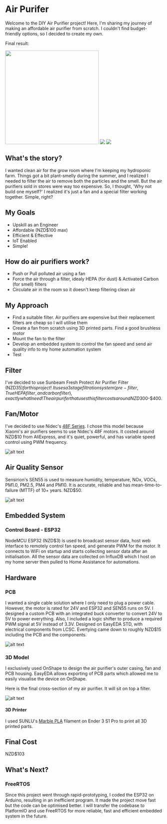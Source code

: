 # Air Purifer

Welcome to the DIY Air Purifier project! Here, I'm sharing my journey of making an affordable air purifier from scratch. I couldn't find budget-friendly options, so I decided to create my own.

Final result:


<img src="https://github.com/Takashi-Kamata/air_purifier/blob/main/airpurifier.png" width="300" />
<img src="https://github.com/Takashi-Kamata/air_purifier/blob/main/pmdata.png" />
<img src="https://github.com/Takashi-Kamata/air_purifier/blob/main/climatedata.png" />

## What's the story?
I wanted clean air for the grow room where I'm keeping my hydroponic farm. Things got a bit plant-smelly during the summer, and I realized I needed to filter the air to remove both the particles and the smell. But the air purifiers sold in stores were way too expensive. So, I thought, 'Why not build one myself?' I realized it's just a fan and a special filter working together. Simple, right?

## My Goals
* Upskill as an Engineer
* Affordable (NZD$100 max)
* Efficient & Effective
* IoT Enabled
* Simple!

## How do air purifiers work?
* Push or Pull polluted air using a fan 
* Force the air through a filter, idealy HEPA (for dust) & Activated Carbon (for smell) filters
* Circulate air in the room so it doesn't keep filtering clean air

## My Approach
* Find a suitable filter. Air purifiers are expensive but their replacement filters are cheap so I will utilise them
* Create a fan from scratch using 3D printed parts. Find a good brushless motor
* Mount the fan to the filter
* Develop an embedded system to control the fan speed and send air quality info to my home automation system
* Test

## Filter
I've decided to use Sunbeam Fresh Protect Air Purifier Filter (NZD$35) for this project! \
It uses a 3 stage filtration system (pre-filter, True HEPA filter, and carbon filter), exactly what I need! The air purifer that uses this filter costs around NZD$300-$400.

## Fan/Motor
I've decided to use Nidec's [48F Series](https://www.nidec.com/en/product/search/category/B101/M102/S100/NCJ-48F-High-output-Type-A/).
I chose this model because Xiaomi's air purifiers seems to use Nidec's 48F motors. It costed around NZD$10 from AliExpress, and it's quiet, powerful, and has variable speed control using PWM frequency.

![alt text](https://github.com/Takashi-Kamata/air_purifier/blob/main/motor.png)

## Air Quality Sensor
Sensirion's SEN55 is used to measure humidity, temperature, NOx, VOCs, PM1.0, PM2.5, PM4 and PM10. It is accurate, reliable and has mean-time-to-failure (MTTF) of 10+ years. NZD$50.

![alt text](https://github.com/Takashi-Kamata/air_purifier/blob/main/sen55.png)

## Embedded System
### Control Board - ESP32
NodeMCU ESP32 (NZD$3) is used to broadcast sensor data, host web interface to remotely control fan speed, and generate PWM for the motor. 
It connects to WiFi on startup and starts collecting sensor data after an initialisation. All the sensor data are collected on InfluxDB which I host on my home server then pulled to Home Assistance for automations.

## Hardware
### PCB
I wanted a single cable solution where I only need to plug a power cable. However, the motor is rated for 24V and ESP32 and SEN55 runs on 5V. 
I designed a custom PCB with an integrated buck converter to convert 24V to 5V to power everything. Also, I included a logic shifter to produce a required PWM signal at 5V instead of 3.3V. Designed on EasyEDA STD, with electrical components from LCSC. Evertying came down to roughly NZD$15 including the PCB and the components.

![alt text](https://github.com/Takashi-Kamata/air_purifier/blob/main/pcb.png)

### 3D Model
I exclusively used OnShape to design the air purifier's outer casing, fan and PCB housing. EasyEDA allows exporting of PCB parts which allowed me to easily visualise the device on OnShape.

Here is the final cross-section of my air purifier. It will sit on top a filter.

![alt text](https://github.com/Takashi-Kamata/air_purifier/blob/main/crosssection.png)

#### 3D Printer
I used SUNLU's [Marble PLA](https://www.sunlu.com/products/pla-marble-1-75mm-filament-1kg-2-2lbs-fit-most-of-fdm-3d-printer?variant=33472258539606) filament on Ender 3 S1 Pro to print all 3D printed parts. 


## Final Cost
NZD$103

## What's Next?
### FreeRTOS
Since this project went through rapid-prototyping, I coded the ESP32 on Arduino, resulting in an inefficient program. It made the project move fast but the code can be optimised better. I will transfer the codebase to PlatformIO and use FreeRTOS for more reliable, fast and efficient embedded system in the future.



